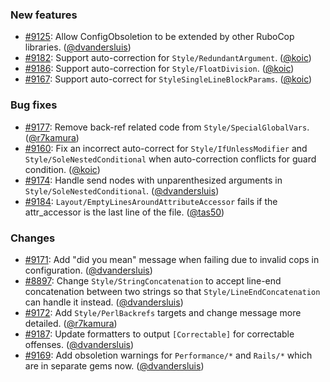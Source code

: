 ### New features

* [#9125](https://github.com/rubocop-hq/rubocop/issues/9125): Allow ConfigObsoletion to be extended by other RuboCop libraries. ([@dvandersluis][])
* [#9182](https://github.com/rubocop-hq/rubocop/pull/9182): Support auto-correction for `Style/RedundantArgument`. ([@koic][])
* [#9186](https://github.com/rubocop-hq/rubocop/pull/9186): Support auto-correction for `Style/FloatDivision`. ([@koic][])
* [#9167](https://github.com/rubocop-hq/rubocop/pull/9167): Support auto-correct for `StyleSingleLineBlockParams`. ([@koic][])

### Bug fixes

* [#9177](https://github.com/rubocop-hq/rubocop/pull/9177): Remove back-ref related code from `Style/SpecialGlobalVars`. ([@r7kamura][])
* [#9160](https://github.com/rubocop-hq/rubocop/issues/9160): Fix an incorrect auto-correct for `Style/IfUnlessModifier` and `Style/SoleNestedConditional` when auto-correction conflicts for guard condition. ([@koic][])
* [#9174](https://github.com/rubocop-hq/rubocop/issues/9174): Handle send nodes with unparenthesized arguments in `Style/SoleNestedConditional`. ([@dvandersluis][])
* [#9184](https://github.com/rubocop-hq/rubocop/issues/9184): `Layout/EmptyLinesAroundAttributeAccessor` fails if the attr_accessor is the last line of the file. ([@tas50][])

### Changes

* [#9171](https://github.com/rubocop-hq/rubocop/pull/9171): Add "did you mean" message when failing due to invalid cops in configuration. ([@dvandersluis][])
* [#8897](https://github.com/rubocop-hq/rubocop/issues/8897): Change `Style/StringConcatenation` to accept line-end concatenation between two strings so that `Style/LineEndConcatenation` can handle it instead. ([@dvandersluis][])
* [#9172](https://github.com/rubocop-hq/rubocop/pull/9172): Add `Style/PerlBackrefs` targets and change message more detailed. ([@r7kamura][])
* [#9187](https://github.com/rubocop-hq/rubocop/pull/9187): Update formatters to output `[Correctable]` for correctable offenses. ([@dvandersluis][])
* [#9169](https://github.com/rubocop-hq/rubocop/pull/9169): Add obsoletion warnings for `Performance/*` and `Rails/*` which are in separate gems now. ([@dvandersluis][])

[@dvandersluis]: https://github.com/dvandersluis
[@koic]: https://github.com/koic
[@r7kamura]: https://github.com/r7kamura
[@tas50]: https://github.com/tas50
